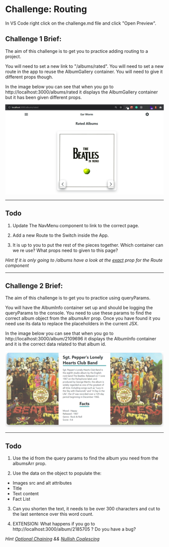 # Challenge: Routing

In VS Code right click on the challenge.md file and click "Open Preview".

## Challenge 1 Brief:

The aim of this challenge is to get you to practice adding routing to a project.

You will need to set a new link to "/albums/rated". You will need to set a new route in the app to reuse the AlbumGallery container. You will need to give it different props though.

In the image below you can see that when you go to http://localhost:3000/albums/rated it displays the AlbumGallery container but it has been given different props.

<img src="./images/highest-rating-page.PNG" width="600"/>

---

## Todo

1. Update The NavMenu component to link to the correct page.

2. Add a new Route to the Switch inside the App.

3. It is up to you to put the rest of the pieces together. Which container can we re use? What props need to given to this page?

_Hint If it is only going to /albums have a look at the [exact](https://reactrouter.com/web/api/Route/exact-bool) prop for the Route component_

---

## Challenge 2 Brief:

The aim of this challenge is to get you to practice using queryParams.

You will have the AlbumInfo container set up and should be logging the queryParams to the console. You need to use these params to find the correct album object from the albumsArr prop. Once you have found it you need use its data to replace the placeholders in the current JSX.

In the image below you can see that when you go to http://localhost:3000/album/2109696 it displays the AlbumInfo container and it is the correct data related to that album id.

<img src="./images/album-info.PNG" width="600"/>

---

## Todo

1. Use the id from the query params to find the album you need from the albumsArr prop.

2. Use the data on the object to populate the:

- Images src and alt attributes
- Title
- Text content
- Fact List

3. Can you shorten the text, it needs to be over 300 characters and cut to the last sentence over this word count.

4. EXTENSION: What happens if you go to http://localhost:3000/album/2185705 ? Do you have a bug?

_Hint [Optional Chaining](https://developer.mozilla.org/en-US/docs/Web/JavaScript/Reference/Operators/Optional_chaining) && [Nullish Coalescing](https://developer.mozilla.org/en-US/docs/Web/JavaScript/Reference/Operators/Nullish_coalescing_operator)_
